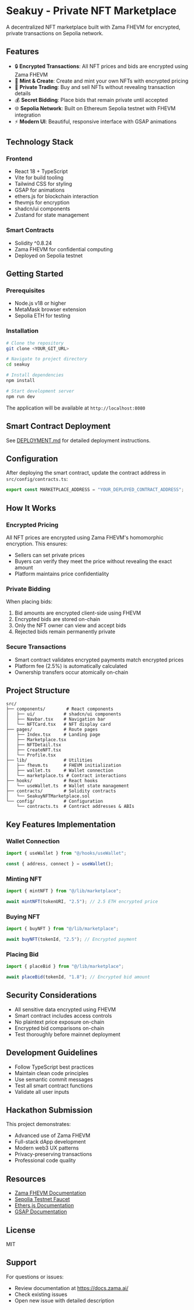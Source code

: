 # Seakuy - Private NFT Marketplace

A decentralized NFT marketplace built with Zama FHEVM for encrypted, private transactions on Sepolia network.

## Features

- 🔒 **Encrypted Transactions**: All NFT prices and bids are encrypted using Zama FHEVM
- 🎨 **Mint & Create**: Create and mint your own NFTs with encrypted pricing
- 🛒 **Private Trading**: Buy and sell NFTs without revealing transaction details
- 💰 **Secret Bidding**: Place bids that remain private until accepted
- 🌐 **Sepolia Network**: Built on Ethereum Sepolia testnet with FHEVM integration
- ⚡ **Modern UI**: Beautiful, responsive interface with GSAP animations

## Technology Stack

### Frontend
- React 18 + TypeScript
- Vite for build tooling
- Tailwind CSS for styling
- GSAP for animations
- ethers.js for blockchain interaction
- fhevmjs for encryption
- shadcn/ui components
- Zustand for state management

### Smart Contracts
- Solidity ^0.8.24
- Zama FHEVM for confidential computing
- Deployed on Sepolia testnet

## Getting Started

### Prerequisites
- Node.js v18 or higher
- MetaMask browser extension
- Sepolia ETH for testing

### Installation

```bash
# Clone the repository
git clone <YOUR_GIT_URL>

# Navigate to project directory
cd seakuy

# Install dependencies
npm install

# Start development server
npm run dev
```

The application will be available at `http://localhost:8080`

## Smart Contract Deployment

See [DEPLOYMENT.md](./DEPLOYMENT.md) for detailed deployment instructions.

## Configuration

After deploying the smart contract, update the contract address in `src/config/contracts.ts`:

```typescript
export const MARKETPLACE_ADDRESS = "YOUR_DEPLOYED_CONTRACT_ADDRESS";
```

## How It Works

### Encrypted Pricing
All NFT prices are encrypted using Zama FHEVM's homomorphic encryption. This ensures:
- Sellers can set private prices
- Buyers can verify they meet the price without revealing the exact amount
- Platform maintains price confidentiality

### Private Bidding
When placing bids:
1. Bid amounts are encrypted client-side using FHEVM
2. Encrypted bids are stored on-chain
3. Only the NFT owner can view and accept bids
4. Rejected bids remain permanently private

### Secure Transactions
- Smart contract validates encrypted payments match encrypted prices
- Platform fee (2.5%) is automatically calculated
- Ownership transfers occur atomically on-chain

## Project Structure

```
src/
├── components/        # React components
│   ├── ui/           # shadcn/ui components
│   ├── Navbar.tsx    # Navigation bar
│   └── NFTCard.tsx   # NFT display card
├── pages/            # Route pages
│   ├── Index.tsx     # Landing page
│   ├── Marketplace.tsx
│   ├── NFTDetail.tsx
│   ├── CreateNFT.tsx
│   └── Profile.tsx
├── lib/              # Utilities
│   ├── fhevm.ts      # FHEVM initialization
│   ├── wallet.ts     # Wallet connection
│   └── marketplace.ts # Contract interactions
├── hooks/            # React hooks
│   └── useWallet.ts  # Wallet state management
├── contracts/        # Solidity contracts
│   └── SeakuyNFTMarketplace.sol
└── config/           # Configuration
    └── contracts.ts  # Contract addresses & ABIs
```

## Key Features Implementation

### Wallet Connection
```typescript
import { useWallet } from "@/hooks/useWallet";

const { address, connect } = useWallet();
```

### Minting NFT
```typescript
import { mintNFT } from "@/lib/marketplace";

await mintNFT(tokenURI, "2.5"); // 2.5 ETH encrypted price
```

### Buying NFT
```typescript
import { buyNFT } from "@/lib/marketplace";

await buyNFT(tokenId, "2.5"); // Encrypted payment
```

### Placing Bid
```typescript
import { placeBid } from "@/lib/marketplace";

await placeBid(tokenId, "1.8"); // Encrypted bid amount
```

## Security Considerations

- All sensitive data encrypted using FHEVM
- Smart contract includes access controls
- No plaintext price exposure on-chain
- Encrypted bid comparisons on-chain
- Test thoroughly before mainnet deployment

## Development Guidelines

- Follow TypeScript best practices
- Maintain clean code principles
- Use semantic commit messages
- Test all smart contract functions
- Validate all user inputs

## Hackathon Submission

This project demonstrates:
- Advanced use of Zama FHEVM
- Full-stack dApp development
- Modern web3 UX patterns
- Privacy-preserving transactions
- Professional code quality

## Resources

- [Zama FHEVM Documentation](https://docs.zama.ai/)
- [Sepolia Testnet Faucet](https://sepoliafaucet.com/)
- [Ethers.js Documentation](https://docs.ethers.org/)
- [GSAP Documentation](https://greensock.com/gsap/)

## License

MIT

## Support

For questions or issues:
- Review documentation at https://docs.zama.ai/
- Check existing issues
- Open new issue with detailed description
